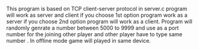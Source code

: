 This program is based on TCP client-server protocol in server.c program will work as server and client if you choose 1st
option program work as a server if you choose 2nd option program will work as a client. Program will randomly genrate a number between 5000 to 
9999 and use as a port number for the joining other player and other player have to type same number . 
In offline mode game will played in same device.
